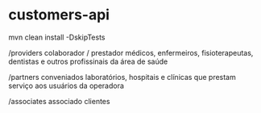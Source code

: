 # customers-api
mvn clean install -DskipTests

/providers 
    colaborador / prestador
    médicos, enfermeiros, fisioterapeutas, dentistas e outros profissinais da área de saúde

/partners 
    conveniados
    laboratórios, hospitais e clínicas que prestam serviço aos usuários da operadora
          
/associates 
    associado
    clientes